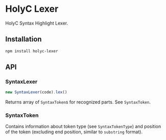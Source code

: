 # HolyC Lexer

HolyC Syntax Highlight Lexer.

## Installation

```sh
npm install holyc-lexer
```

## API

### SyntaxLexer

```js
new SyntaxLexer(code).lex()
```

Returns array of `SyntaxToken`s for recognized parts. See `SyntaxToken`.

### SyntaxToken

Contains information about token type (see `SyntaxTokenType`) and position of
the token (excluding end position, similar to `substring` format).
